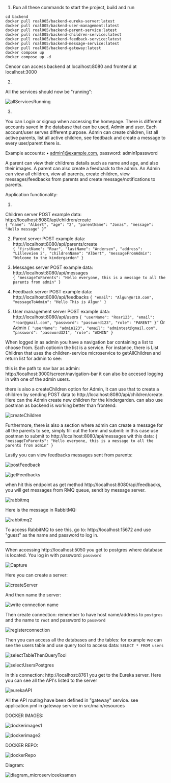 1. Run all these commands to start the project, build and run
```
cd backend
docker pull roal005/backend-eureka-server:latest
docker pull roal005/backend-user-management:latest
docker pull roal005/backend-parent-service:latest
docker pull roal005/backend-children-service:latest
docker pull roal005/backend-feedback-service:latest
docker pull roal005/backend-message-service:latest
docker pull roal005/backend-gateway:latest
docker compose up
docker compose up -d
```

Cencor can access backend at localhost:8080 and frontend at localhost:3000


2. 
All the services should now be "running":

![allServicesRunning](https://github.com/RojhatAlg/microexam2024/assets/115071835/6e5cc82f-40e2-463d-a4d9-2563fafc0ec0)


3. 
You can Login or signup when accessing the homepage. There is different accounts saved in the database that can be used, Admin and user.
Each account/user serves different purpose. 
Admin can create children, list all active parents, list all active children, see feedback and create a message to every user/parent there is.
      
Example accounts: 
•	admin1@example.com, password: admin1password 


A parent can view their childrens details such as name and age, and also their images. A parent can also create a feedback to the admin.
An Admin can view all children, view all parents, create children, view messages/feedbacks from parents and create message/notifications to parents.

Application functionality: 

1.	
Children server POST example data: http://localhost:8080/api/children/create  
```{ "name": "Albert", "age": "2", "parentName": "Jonas", "message": "Hello message" }” ```


2.	Parent server POST example data: http://localhost:8080/api/parents/create  
```{ "firstName": "Roar", "lastName": "Andersen", "address": "Lilleveien 2", "childrenName": "Albert", "messageFromAdmin": "Welcome to the kindergarden" } ```


3. Messages server POST example data: http://localhost:8080/api/messages  
```{ "messageToParents": "Hello everyone, this is a message to all the parents from admin" } ```

4. Feedback server POST example data: http://localhost:8080/api/feedbacks 
```{ "email": "Algun@nr10.com", "messageToAdmin": "Hello This is Algun" } ```

5. User management server POST example data: http://localhost:8080/api/users 
```{ "userName": "Roar123", "email": "roar@gmail.com", "password": "password123", "role": "PARENT" }”```
Or Admin
```{ "userName": "admin123", "email": "admintest@gmail.com", "password": "password321", "role": "ADMIN" }```

When logged in as admin you have a navigation bar containing a list to choose from. Each optionin the list is a service. 
For instance, there is List Children that uses the children-service microservice to getAllChildren and return list for admin to see:

this is the path to nav bar as admin: http://localhost:3000/screen/navigation-bar
it can also be accesed logging in with one of the admin users.

there is also a createChildren option for Admin, It can use that to create a children by sending POST data to http://localhost:8080/api/children/create. 
Here can the Admin create new children for the kindergarden. can also use postman as backend is working better than frontend:

![createChildren](https://github.com/RojhatAlg/microexam2024/assets/115071835/32079413-0f1f-413f-940b-5b0bfafba51a)


Furthermore, there is also a section where admin can create a message for all the parents to see, simply fill out the form and submit:
in this case use postman to submit to http://localhost:8080/api/messages  wit this data:
```{ "messageToParents": "Hello everyone, this is a message to all the parents from admin" } ```


Lastly you can view feedbacks messages sent from parents:

![postFeedback](https://github.com/RojhatAlg/microexam2024/assets/115071835/cb048531-0ff2-4979-aa65-571c57d8050b)

![getFeedbacks](https://github.com/RojhatAlg/microexam2024/assets/115071835/69b2e268-a516-4531-b3a0-0e9fd41e35d6)


when hit this endpoint as get method http://localhost:8080/api/feedbacks, you will get messages from RMQ queue, sendt by  message server.

![rabbitmq](https://github.com/RojhatAlg/microexam2024/assets/115071835/59115042-65f3-4a8d-8155-0ea4cd09ab1b)

Here is the message in RabbitMQ:

![rabbitmq2](https://github.com/RojhatAlg/microexam2024/assets/115071835/347144c7-d01c-4c59-b4cb-45f01d2eb07d)

To access RabbitMQ to see this, go to: http://localhost:15672 and use "guest" as the name and password to log in.

-------------------------------------------------------------------------------------------------------------------

When accessing http://localhost:5050 you get to postgres where database is located. 
You log in with password: ```password```

![Capture](https://github.com/RojhatAlg/microexam2024/assets/115071835/018e97af-ea70-4c37-b22e-11b9fb2b3b32)


Here you can create a server:

![createServer](https://github.com/RojhatAlg/microexam2024/assets/115071835/152ce277-0673-42af-950b-0cbd5f4cb956)

And then name the server:

![write connection name](https://github.com/RojhatAlg/microexam2024/assets/115071835/7ccf05e0-008d-4cf7-b8a5-005bcd6a6a03)

Then create connection:
remember to have host name/address to ```postgres``` and the name to ```root``` and password to ```password```

![registerconnection](https://github.com/RojhatAlg/microexam2024/assets/115071835/2dd8d757-5b92-45dd-a727-14ddfb5422c1)

Then you can access all the databases and the tables: for example we can see the users table and use query tool to access data:
```SELECT * FROM users```


![selectTableThenQueryTool](https://github.com/RojhatAlg/microexam2024/assets/115071835/8af4123b-dfc6-4069-8448-fbcb0a67ee77)

![selectUsersPostgres](https://github.com/RojhatAlg/microexam2024/assets/115071835/7126a5ec-89b1-4d54-9dc3-f36710946596)

In this connection: http://localhost:8761 you get to the Eureka server. Here you can see all the API's listed to the server

![eurekaAPI](https://github.com/RojhatAlg/microexam2024/assets/115071835/25795b7e-27ce-4ab5-82db-d8932df8ae5a)

All the API routing have been defined in "gateway" service. see application.yml in gateway service in src/main/resources

DOCKER IMAGES:

![dockerimages1](https://github.com/RojhatAlg/microexam2024/assets/115071835/fce8b4a9-1e8f-49fc-b38a-bc2535515dd0)

![dockerimage2](https://github.com/RojhatAlg/microexam2024/assets/115071835/7bf4a5bc-c62d-4b87-a5b3-40ac89b7a9b2)

DOCKER REPO:

![dockerRepo](https://github.com/RojhatAlg/microexam2024/assets/115071835/afcdec2b-962a-46ec-8a7a-1404818c50ac)


Diagram:


![diagram_microserviceeksamen](https://github.com/RojhatAlg/microexam2024/assets/115071835/cd6f7b73-29bc-4fbb-8645-a44c2efdb6b3)









